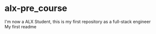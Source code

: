 # alx-pre_course
I'm now a ALX Student, this is my first repository as a full-stack engineer
My first readme
